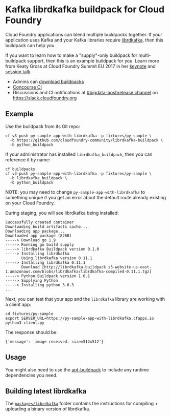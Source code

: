 # Kafka librdkafka buildpack for Cloud Foundry

Cloud Foundry applications can blend multiple buildpacks together. If your application uses Kafka and your Kafka libraries require [librdkafka](https://github.com/edenhill/librdkafka), then this buildpack can help you.

If you want to learn how to make a "supply"-only buildpack for multi-buildpack support, then this is an example buildpack for you. Learn more from Keaty Gross at Cloud Foundry Summit EU 2017 in her [keynote](https://www.youtube.com/watch?v=0DnQNTq8FLw&list=PLhuMOCWn4P9hsn9q-GRTa77gxavTOnHaa&index=59) and [session talk](https://www.youtube.com/watch?v=41wEXS03U78).

* Admins can [download buildpacks](https://github.com/cloudfoundry-community/librdkafka-buildpack/releases)
* [Concourse CI](https://ci.starkandwayne.com/teams/main/pipelines/librdkafka-buildpack)
* Discussions and CI notifications at [#bigdata-boshrelease channel](https://cloudfoundry.slack.com/messages/C6R4VJNS2/) on https://slack.cloudfoundry.org

## Example

Use the buildpack from its Git repo:

```
cf v3-push py-sample-app-with-librdkafka -p fixtures/py-sample \
  -b https://github.com/cloudfoundry-community/librdkafka-buildpack \
  -b python_buildpack
```

If your administrator has installed `librdkafka_buildpack`, then you can reference it by name:

```
cf buildpacks
cf v3-push py-sample-app-with-librdkafka -p fixtures/py-sample \
  -b librdkafka_buildpack \
  -b python_buildpack
```

NOTE: you may need to change `py-sample-app-with-librdkafka` to something unique if you get an error about the default route already existing on your Cloud Foundry.

During staging, you will see librdkafka being installed:

```
Successfully created container
Downloading build artifacts cache...
Downloading app package...
Downloaded app package (826B)
-----> Download go 1.9
-----> Running go build supply
-----> librdkafka Buildpack version 0.1.0
-----> Installing librdkafka
       Using librdkafka version 0.11.1
-----> Installing librdkafka 0.11.1
       Download [http://librdkafka-buildpack.s3-website-us-east-1.amazonaws.com/blobs/librdkafka/librdkafka-compiled-0.11.1.tgz]
-----> Python Buildpack version 1.6.1
-----> Supplying Python
-----> Installing python 3.6.3
...
```

Next, you can test that your app and the `librdkafka` library are working with a client app:

```
cd fixtures/py-sample
export SERVER_URL=https://py-sample-app-with-librdkafka.cfapps.io
python3 client.py
```

The response should be:

```
{'message': 'image received. size=512x512'}
```

## Usage

You might also need to use the [apt-buildpack](https://github.com/cloudfoundry/apt-buildpack) to include any runtime dependencies you need.

## Building latest librdkafka

The [`packages/librdkafka`](https://github.com/cloudfoundry-community/librdkafka-buildpack/tree/master/packages/librdkafka) folder contains the instructions for compiling + uploading a binary version of librdkafka.
